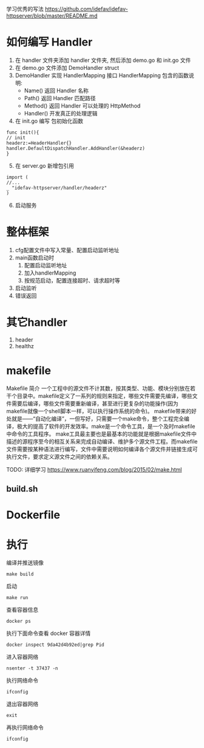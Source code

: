 学习优秀的写法
https://github.com/idefav/idefav-httpserver/blob/master/README.md

# 如何编写 Handler

1. 在 handler 文件夹添加 handler 文件夹, 然后添加 demo.go 和 init.go 文件
2. 在 demo.go 文件添加 DemoHandler struct
3. DemoHandler 实现 HandlerMapping 接口 HandlerMapping 包含的函数说明:
    - Name() 返回 Handler 名称
    - Path() 返回 Handler 匹配路径
    - Method() 返回 Handler 可以处理的 HttpMethod 
    - Handler() 开发真正的处理逻辑
4. 在 init.go 编写 包初始化函数
```cgo
func init(){
// init
headerz:=HeaderHandler{}
handler.DefaultDispatchHandler.AddHandler(&headerz)
}
```
5. 在 server.go 新增包引用
```cgo
import (
//...
_ "idefav-httpserver/handler/headerz"
)
```
6. 启动服务

# 整体框架

1. cfg配置文件中写入常量、配置启动监听地址
2. main函数启动时
   1. 配置启动监听地址
   2. 加入handlerMapping
   3. 按规范启动，配置连接超时、请求超时等
3. 启动监听
4. 错误返回

# 其它handler

1. header
2. healthz

# makefile 

Makefile 简介
一个工程中的源文件不计其数，按其类型、功能、模块分别放在若干个目录中。makefile定义了一系列的规则来指定，哪些文件需要先编译，哪些文件需要后编译，哪些文件需要重新编译，甚至进行更复杂的功能操作(因为makefile就像一个shell脚本一样，可以执行操作系统的命令)。
makefile带来的好处就是——“自动化编译”，一但写好，只需要一个make命令，整个工程完全编译，极大的提高了软件的开发效率。make是一个命令工具，是一个及时makefile中命令的工具程序。
make工具最主要也是最基本的功能就是根据makefile文件中描述的源程序至今的相互关系来完成自动编译、维护多个源文件工程。而makefile文件需要按某种语法进行编写，文件中需要说明如何编译各个源文件并链接生成可执行文件，要求定义源文件之间的依赖关系。

TODO: 详细学习 https://www.ruanyifeng.com/blog/2015/02/make.html

## build.sh

# Dockerfile

# 执行


编译并推送镜像
```cgo
make build
```

启动
```cgo
make run
```

查看容器信息
```cgo
docker ps
```

执行下面命令查看 docker 容器详情
```cgo
docker inspect 9da42d4b92ed|grep Pid
```

进入容器网络
```cgo
nsenter -t 37437 -n
```

执行网络命令
```cgo
ifconfig
```

退出容器网络
```cgo
exit
```

再执行网络命令
```cgo
ifconfig
```
